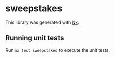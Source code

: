 # sweepstakes

This library was generated with [Nx](https://nx.dev).

## Running unit tests

Run `nx test sweepstakes` to execute the unit tests.
